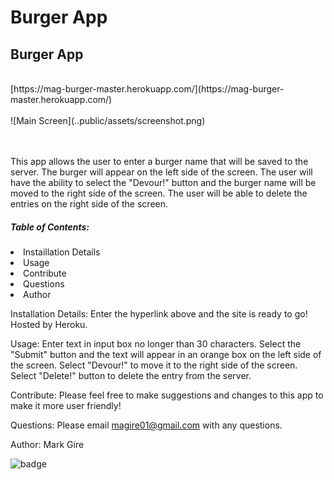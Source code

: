 # Burger App

<h2>Burger App</h2> 
<br>
[https://mag-burger-master.herokuapp.com/](https://mag-burger-master.herokuapp.com/)
<br>
<br>
![Main Screen](..public/assets/screenshot.png)
<br>
<br>
<br>
<p>This app allows the user to enter a burger name that will be saved to the server. The burger will appear on the left side of the screen. The user will have the ability to select the "Devour!" button and the burger name will be moved to the right side of the screen. The user will be able to delete the entries on the right side of the screen.</p>

 <h5>Table of Contents:</h5>
  <li> Instaillation Details </li>
  <li> Usage </li>
  <li> Contribute </li>
  <li> Questions </li>
  <li> Author </li>
 
 Installation Details: 
 Enter the hyperlink above and the site is ready to go! Hosted by Heroku.

 Usage:
 Enter text in input box no longer than 30 characters. Select the "Submit" button and the text will appear in an orange box on the left side of the screen. Select "Devour!" to move it to the right side of the screen. Select "Delete!" button to delete the entry from the server.

 Contribute:
 Please feel free to make suggestions and changes to this app to make it more user friendly!

 Questions:
 Please email magire01@gmail.com with any questions.

 


Author: Mark Gire

 ![badge](https://img.shields.io/badge/license-MG-brightgreen) 
